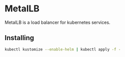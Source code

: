 # MetalLB

MetalLB is a load balancer for kubernetes services.

## Installing

```sh
kubectl kustomize --enable-helm | kubectl apply -f -
```
